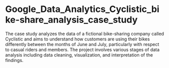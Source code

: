 # Google_Data_Analytics_Cyclistic_bike-share_analysis_case_study


The case study analyzes the data of a fictional bike-sharing company called Cyclistic and aims to understand how customers are using their bikes differently between the months of June and July, particularly with respect to casual riders and members. The project involves various stages of data analysis including data cleaning, visualization, and interpretation of the findings.


